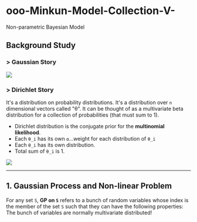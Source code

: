 # ooo-Minkun-Model-Collection-V-
Non-parametric Bayesian Model

## Background Study
### > Gaussian Story
<img src="https://user-images.githubusercontent.com/31917400/73613995-07e46700-45f3-11ea-8760-6ae349c15dd8.png" />


### > Dirichlet Story
It's a distribution on probability distributions. It's a distribution over `n` dimensional vectors called "θ". It can be thought of as a multivariate beta distribution for a collection of probabilities (that must sum to 1). 
 - Dirichlet distribution is the conjugate prior for the **multinomial likelihood**.
 - Each `θ_i` has its own `α`...weight for each distribution of `θ_i`
 - Each `θ_i` has its own distribution.
 - Total sum of `θ_i` is 1.
<img src="https://user-images.githubusercontent.com/31917400/73609223-77daf900-45c3-11ea-97b6-52158fec1ba0.png" />

--------------------------------------------------------------------------------------------------------------------

## 1. Gaussian Process and Non-linear Problem
For any set `S`, **GP on `S`** refers to a bunch of random variables whose index is the member of the set `S` such that they can have the following properties: The bunch of variables are normally multivariate distributed! 
























